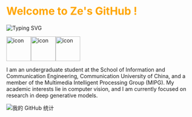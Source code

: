 
  
<h1 style="color: #FFA500;">Welcome to Ze's GitHub !</h1>

![Typing SVG](https://readme-typing-svg.demolab.com/?lines=Better+later+than+never.)

<div style="display: flex; align-items: flex-start;"><img src="https://techstack-generator.vercel.app/cpp-icon.svg" alt="icon" width="65" height="65" /><img src="https://techstack-generator.vercel.app/python-icon.svg" alt="icon" width="65" height="65" /><img src="https://techstack-generator.vercel.app/github-icon.svg" alt="icon" width="65" height="65" /></div>

I am an undergraduate student at the School of Information and Communication Engineering, Communication University of China, and a member of the Multimedia Intelligent Processing Group (MIPG). My academic interests lie in computer vision, and I am currently focused on research in deep generative models.

![我的 GitHub 统计](https://github-readme-stats.vercel.app/api?username=ai-ze&show_icons=true&theme=catppuccin_mocha)
